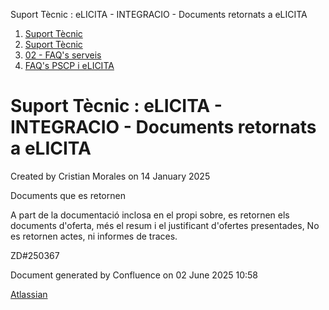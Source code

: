 Suport Tècnic : eLICITA - INTEGRACIO - Documents retornats a eLICITA  

1.  [Suport Tècnic](index.html)
2.  [Suport Tècnic](13893782.html)
3.  [02 - FAQ's serveis](26313393.html)
4.  [FAQ's PSCP i eLICITA](28705587.html)

Suport Tècnic : eLICITA - INTEGRACIO - Documents retornats a eLICITA
====================================================================

Created by Cristian Morales on 14 January 2025

Documents que es retornen

A part de la documentació inclosa en el propi sobre, es retornen els documents d'oferta, més el resum i el justificant d'ofertes presentades, No es retornen actes, ni informes de traces.

ZD#250367

Document generated by Confluence on 02 June 2025 10:58

[Atlassian](http://www.atlassian.com/)
